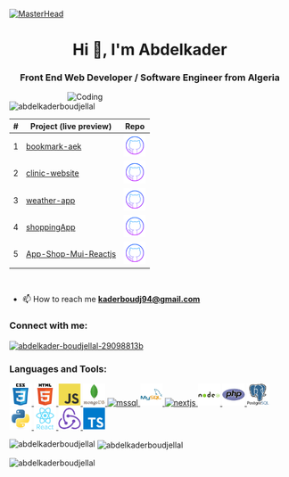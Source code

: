 [![MasterHead](https://raw.githubusercontent.com/trinib/trinib/a5f17399d881c5651a89bfe4a621014b08346cf0/images/marquee.svg)](https://rishavchanda.io)
<h1 align="center">Hi 👋, I'm Abdelkader</h1>
<h3 align="center">Front End Web Developer / Software Engineer from Algeria</h3>
<img align="right" alt="Coding" width="400" src="https://gifdb.com/images/high/animated-man-computer-coding-nae6mec378lsg1i3.gif">
<p align="left"> <img src="https://komarev.com/ghpvc/?username=abdelkaderboudjellal&label=Profile%20views&color=0e75b6&style=flat" alt="abdelkaderboudjellal" /> </p>

<div align="center">

|#| Project (live preview)  | Repo |
|-| ----------- | ----------- |
|1| [bookmark-aek](https://bookmark-aek.vercel.app/)|[<img src="https://github.com/dacitto/images-icons/blob/main/github.png" alt="html" style="width:40px;"/>](https://github.com/abdelkaderboudjellal/bookmark-aek)
|2| [clinic-website](https://clinic-website-aek.vercel.app/)|[<img src="https://github.com/dacitto/images-icons/blob/main/github.png" alt="" style="width:40px;"/>](https://github.com/abdelkaderboudjellal/clinic-website)
|3| [weather-app](https://weather-app-aek.vercel.app/)|[<img src="https://github.com/dacitto/images-icons/blob/main/github.png" alt="" style="width:40px;"/>](https://github.com/abdelkaderboudjellal/weather-app)
|4| [shoppingApp]()|[<img src="https://github.com/dacitto/images-icons/blob/main/github.png" alt="" style="width:40px;"/>](https://github.com/abdelkaderboudjellal/shoppingApp-react-json-server)
|5| [App-Shop-Mui-Reactjs](https://app-shop-abdelkaderboudjellal.vercel.app)|[<img src="https://github.com/dacitto/images-icons/blob/main/github.png" alt="" style="width:40px;"/>](https://github.com/abdelkaderboudjellal/App-Shop)


</div>
<br>

- 📫 How to reach me **kaderboudj94@gmail.com**

<h3 align="left">Connect with me:</h3>
<p align="left">
<a href="https://linkedin.com/in/abdelkader-boudjellal-29098813b" target="blank"><img align="center" src="https://raw.githubusercontent.com/rahuldkjain/github-profile-readme-generator/master/src/images/icons/Social/linked-in-alt.svg" alt="abdelkader-boudjellal-29098813b" height="30" width="40" /></a>
</p>

<h3 align="left">Languages and Tools:</h3>
<p align="left"> <a href="https://www.w3schools.com/css/" target="_blank" rel="noreferrer"> <img src="https://raw.githubusercontent.com/devicons/devicon/master/icons/css3/css3-original-wordmark.svg" alt="css3" width="40" height="40"/> </a> <a href="https://www.w3.org/html/" target="_blank" rel="noreferrer"> <img src="https://raw.githubusercontent.com/devicons/devicon/master/icons/html5/html5-original-wordmark.svg" alt="html5" width="40" height="40"/> </a> <a href="https://developer.mozilla.org/en-US/docs/Web/JavaScript" target="_blank" rel="noreferrer"> <img src="https://raw.githubusercontent.com/devicons/devicon/master/icons/javascript/javascript-original.svg" alt="javascript" width="40" height="40"/> </a> <a href="https://www.mongodb.com/" target="_blank" rel="noreferrer"> <img src="https://raw.githubusercontent.com/devicons/devicon/master/icons/mongodb/mongodb-original-wordmark.svg" alt="mongodb" width="40" height="40"/> </a> <a href="https://www.microsoft.com/en-us/sql-server" target="_blank" rel="noreferrer"> <img src="https://www.svgrepo.com/show/303229/microsoft-sql-server-logo.svg" alt="mssql" width="40" height="40"/> </a> <a href="https://www.mysql.com/" target="_blank" rel="noreferrer"> <img src="https://raw.githubusercontent.com/devicons/devicon/master/icons/mysql/mysql-original-wordmark.svg" alt="mysql" width="40" height="40"/> </a> <a href="https://nextjs.org/" target="_blank" rel="noreferrer"> <img src="https://cdn.worldvectorlogo.com/logos/nextjs-2.svg" alt="nextjs" width="40" height="40"/> </a> <a href="https://nodejs.org" target="_blank" rel="noreferrer"> <img src="https://raw.githubusercontent.com/devicons/devicon/master/icons/nodejs/nodejs-original-wordmark.svg" alt="nodejs" width="40" height="40"/> </a> <a href="https://www.php.net" target="_blank" rel="noreferrer"> <img src="https://raw.githubusercontent.com/devicons/devicon/master/icons/php/php-original.svg" alt="php" width="40" height="40"/> </a> <a href="https://www.postgresql.org" target="_blank" rel="noreferrer"> <img src="https://raw.githubusercontent.com/devicons/devicon/master/icons/postgresql/postgresql-original-wordmark.svg" alt="postgresql" width="40" height="40"/> </a> <a href="https://www.python.org" target="_blank" rel="noreferrer"> <img src="https://raw.githubusercontent.com/devicons/devicon/master/icons/python/python-original.svg" alt="python" width="40" height="40"/> </a> <a href="https://reactjs.org/" target="_blank" rel="noreferrer"> <img src="https://raw.githubusercontent.com/devicons/devicon/master/icons/react/react-original-wordmark.svg" alt="react" width="40" height="40"/> </a> <a href="https://redux.js.org" target="_blank" rel="noreferrer"> <img src="https://raw.githubusercontent.com/devicons/devicon/master/icons/redux/redux-original.svg" alt="redux" width="40" height="40"/> </a> <a href="https://www.typescriptlang.org/" target="_blank" rel="noreferrer"> <img src="https://raw.githubusercontent.com/devicons/devicon/master/icons/typescript/typescript-original.svg" alt="typescript" width="40" height="40"/> </a> </p>

<p><img align="left" src="https://github-readme-stats.vercel.app/api/top-langs?username=abdelkaderboudjellal&show_icons=true&locale=en&layout=compact" alt="abdelkaderboudjellal" /></p>

<p>&nbsp;<img align="center" src="https://github-readme-stats.vercel.app/api?username=abdelkaderboudjellal&show_icons=true&locale=en" alt="abdelkaderboudjellal" /></p>

<p><img align="center" src="https://github-readme-streak-stats.herokuapp.com/?user=abdelkaderboudjellal&" alt="abdelkaderboudjellal" /></p>
